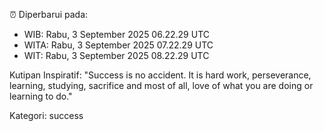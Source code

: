 ⏰ Diperbarui pada:
- WIB: Rabu, 3 September 2025 06.22.29 UTC
- WITA: Rabu, 3 September 2025 07.22.29 UTC
- WIT: Rabu, 3 September 2025 08.22.29 UTC

Kutipan Inspiratif:
"Success is no accident. It is hard work, perseverance, learning, studying, sacrifice and most of all, love of what you are doing or learning to do."


Kategori: success

